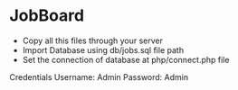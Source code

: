 # JobBoard

* Copy all this files through your server
* Import Database using db/jobs.sql file path
* Set the connection of database at php/connect.php file

Credentials
  Username: Admin
  Password: Admin
  
